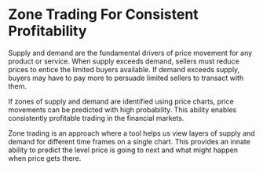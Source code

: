 # Zone Trading For Consistent Profitability

Supply and demand are the fundamental drivers of price movement for any product or service. When supply exceeds demand, sellers must reduce prices to entice the limited buyers available. If demand exceeds supply, buyers may have to pay more to persuade limited sellers to transact with them.

If zones of supply and demand are identified using price charts, price movements can be predicted with high probability. This ability enables consistently profitable trading in the financial markets.

Zone trading is an approach where a tool helps us view layers of supply and demand for different time frames on a single chart. This provides an innate ability to predict the level price is going to next and what might happen when price gets there.





